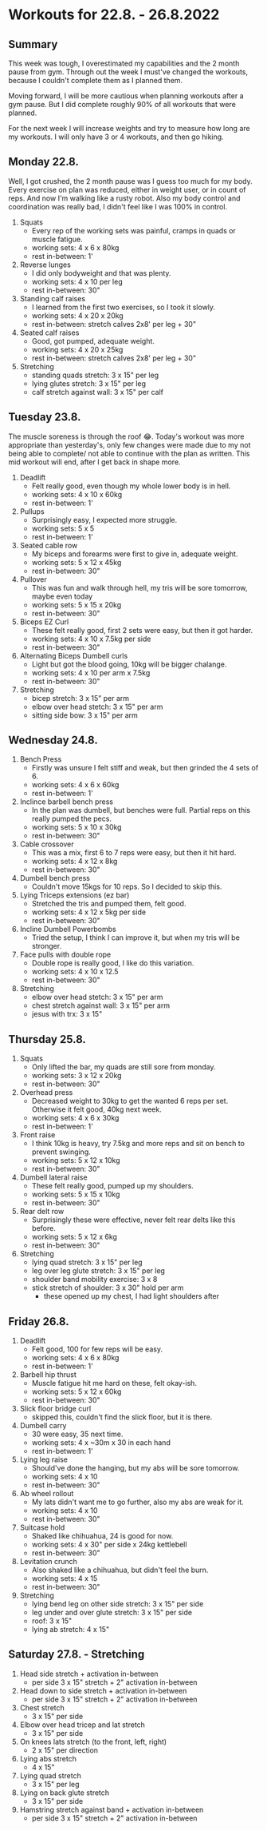 # Workouts for 22.8. - 26.8.2022

## Summary

This week was tough, I overestimated my capabilities and the 2 month pause from
gym. Through out the week I must've changed the workouts, because I couldn't
complete them as I planned them.

Moving forward, I will be more cautious when planning workouts after a gym
pause. But I did complete roughly 90% of all workouts that were planned.

For the next week I will increase weights and try to measure how long are
my workouts. I will only have 3 or 4 workouts, and then go hiking.

## Monday 22.8.

Well, I got crushed, the 2 month pause was I guess too much for my body. Every
exercise on plan was reduced, either in weight user, or in count of reps. And
now I'm walking like a rusty robot. Also my body control and coordination was
really bad, I didn't feel like I was 100% in control.

1. Squats
   - Every rep of the working sets was painful, cramps in quads or muscle fatigue.
   - working sets: 4 x 6 x 80kg
   - rest in-between: 1'
2. Reverse lunges
   - I did only bodyweight and that was plenty.
   - working sets: 4 x 10 per leg
   - rest in-between: 30"
3. Standing calf raises
   - I learned from the first two exercises, so I took it slowly.
   - working sets: 4 x 20 x 20kg
   - rest in-between: stretch calves 2x8' per leg + 30"
4. Seated calf raises
   - Good, got pumped, adequate weight.
   - working sets: 4 x 20 x 25kg
   - rest in-between: stretch calves 2x8' per leg + 30"
5. Stretching
   - standing quads stretch: 3 x 15" per leg
   - lying glutes stretch: 3 x 15" per leg
   - calf stretch against wall: 3 x 15" per calf

## Tuesday 23.8.

The muscle soreness is through the roof 😂. Today's workout was more appropriate
than yesterday's, only few changes were made due to my not being able to complete/
not able to continue with the plan as written. This mid workout will end, after
I get back in shape more.

1. Deadlift
   - Felt really good, even though my whole lower body is in hell.
   - working sets: 4 x 10 x 60kg
   - rest in-between: 1'
2. Pullups
   - Surprisingly easy, I expected more struggle.
   - working sets: 5 x 5
   - rest in-between: 1'
3. Seated cable row
   - My biceps and forearms were first to give in, adequate weight.
   - working sets: 5 x 12 x 45kg
   - rest in-between: 30"
4. Pullover
   - This was fun and walk through hell, my tris will be sore tomorrow, maybe even today
   - working sets: 5 x 15 x 20kg
   - rest in-between: 30"
5. Biceps EZ Curl
   - These felt really good, first 2 sets were easy, but then it got harder.
   - working sets: 4 x 10 x 7.5kg per side
   - rest in-between: 30"
6. Alternating Biceps Dumbell curls
   - Light but got the blood going, 10kg will be bigger chalange.
   - working sets: 4 x 10 per arm x 7.5kg
   - rest in-between: 30"
7. Stretching
   - bicep stretch: 3 x 15" per arm
   - elbow over head stetch: 3 x 15" per arm
   - sitting side bow: 3 x 15" per arm

## Wednesday 24.8.

1. Bench Press
   - Firstly was unsure I felt stiff and weak, but then grinded the 4 sets of 6.
   - working sets: 4 x 6 x 60kg
   - rest in-between: 1'
2. Inclince barbell bench press
   - In the plan was dumbell, but benches were full. Partial reps on this really pumped the pecs.
   - working sets: 5 x 10 x 30kg
   - rest in-between: 30"
3. Cable crossover
   - This was a mix, first 6 to 7 reps were easy, but then it hit hard.
   - working sets: 4 x 12 x 8kg
   - rest in-between: 30"
4. Dumbell bench press
   - Couldn't move 15kgs for 10 reps. So I decided to skip this.
5. Lying Triceps extensions (ez bar)
   - Stretched the tris and pumped them, felt good.
   - working sets: 4 x 12 x 5kg per side
   - rest in-between: 30"
6. Incline Dumbell Powerbombs
   - Tried the setup, I think I can improve it, but when my tris will be stronger.
7. Face pulls with double rope
   - Double rope is really good, I like do this variation.
   - working sets: 4 x 10 x 12.5
   - rest in-between: 30"
8. Stretching
   - elbow over head stetch: 3 x 15" per arm
   - chest stretch against wall: 3 x 15" per arm
   - jesus with trx: 3 x 15"

## Thursday 25.8.

1. Squats
   - Only lifted the bar, my quads are still sore from monday.
   - working sets: 3 x 12 x 20kg
   - rest in-between: 30"
2. Overhead press
   - Decreased weight to 30kg to get the wanted 6 reps per set. Otherwise it felt good, 40kg next week.
   - working sets: 4 x 6 x 30kg
   - rest in-between: 1'
3. Front raise
   - I think 10kg is heavy, try 7.5kg and more reps and sit on bench to prevent swinging.
   - working sets: 5 x 12 x 10kg
   - rest in-between: 30"
4. Dumbell lateral raise
   - These felt really good, pumped up my shoulders.
   - working sets: 5 x 15 x 10kg
   - rest in-between: 30"
5. Rear delt row
   - Surprisingly these were effective, never felt rear delts like this before.
   - working sets: 5 x 12 x 6kg
   - rest in-between: 30"
6. Stretching
   - lying quad stretch: 3 x 15" per leg
   - leg over leg glute stretch: 3 x 15" per leg
   - shoulder band mobility exercise: 3 x 8
   - stick stretch of shoulder: 3 x 30" hold per arm
     - these opened up my chest, I had light shoulders after

## Friday 26.8.

1. Deadlift
   - Felt good, 100 for few reps will be easy.
   - working sets: 4 x 6 x 80kg
   - rest in-between: 1'
2. Barbell hip thrust
   - Muscle fatigue hit me hard on these, felt okay-ish.
   - working sets: 5 x 12 x 60kg
   - rest in-between: 30"
3. Slick floor bridge curl
   - skipped this, couldn't find the slick floor, but it is there.
4. Dumbell carry
   - 30 were easy, 35 next time.
   - working sets: 4 x ~30m x 30 in each hand
   - rest in-between: 1'
5. Lying leg raise
   - Should've done the hanging, but my abs will be sore tomorrow.
   - working sets: 4 x 10
   - rest in-between: 30"
6. Ab wheel rollout
   - My lats didn't want me to go further, also my abs are weak for it.
   - working sets: 4 x 10
   - rest in-between: 30"
7. Suitcase hold
   - Shaked like chihuahua, 24 is good for now.
   - working sets: 4 x 30" per side x 24kg kettlebell
   - rest in-between: 30"
8. Levitation crunch
   - Also shaked like a chihuahua, but didn't feel the burn.
   - working sets: 4 x 15
   - rest in-between: 30"
9. Stretching
   - lying bend leg on other side stretch: 3 x 15" per side
   - leg under and over glute stretch: 3 x 15" per side
   - roof: 3 x 15"
   - lying ab stretch: 4 x 15"

## Saturday 27.8. - Stretching

1. Head side stretch + activation in-between
   - per side 3 x 15" stretch + 2" activation in-between
2. Head down to side stretch + activation in-between
   - per side 3 x 15" stretch + 2" activation in-between
3. Chest stretch
   - 3 x 15" per side
4. Elbow over head tricep and lat stretch
   - 3 x 15" per side
5. On knees lats stretch (to the front, left, right)
   - 2 x 15" per direction
6. Lying abs stretch
   - 4 x 15"
7. Lying quad stretch
   - 3 x 15" per leg
8. Lying on back glute stretch
   - 3 x 15" per side
9. Hamstring stretch against band + activation in-between
   - per side 3 x 15" stretch + 2" activation in-between
